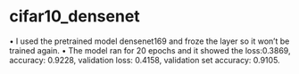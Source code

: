 # cifar10_densenet


• I used the pretrained model densenet169 and froze 
the layer so it won’t be trained again.
• The model ran for 20 epochs and it showed the loss:0.3869, accuracy: 0.9228, validation loss: 0.4158, validation set accuracy: 0.9105.
